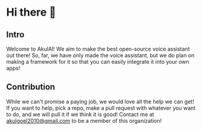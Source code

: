 # Hi there 👋

<!--

**Here are some ideas to get you started:**

🙋‍♀️ A short introduction - what is your organization all about?
🌈 Contribution guidelines - how can the community get involved?
👩‍💻 Useful resources - where can the community find your docs? Is there anything else the community should know?
🍿 Fun facts - what does your team eat for breakfast?
🧙 Remember, you can do mighty things with the power of [Markdown](https://docs.github.com/github/writing-on-github/getting-started-with-writing-and-formatting-on-github/basic-writing-and-formatting-syntax)
-->

## Intro
Welcome to AkulAI! We aim to make the best open-source voice assistant out there! So, far, we have only made the voice assistant, but we do plan on making a framework for it so that you can easily integrate it into your own apps!

## Contribution
While we can't promise a paying job, we would love all the help we can get! If you want to help, pick a repo, make a pull request with whatever you want to do, and we will pull it if we think it is good! Contact me at akulgoel2010@gmail.com to be a member of this organization!
